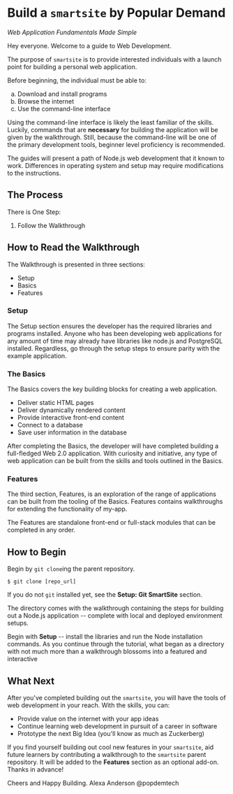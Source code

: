 # Build a `smartsite` by Popular Demand

*Web Application Fundamentals Made Simple*

Hey everyone. Welcome to a guide to Web Development.

The purpose of `smartsite` is to provide interested individuals with
a launch point for building a personal web application.

Before beginning, the individual must be able to:
<ol type="a">
  <li>Download and install programs</li>
  <li>Browse the internet</li>
  <li>Use the command-line interface</li>
</ol>

Using the command-line interface is likely the least familiar of the skills.
Luckily, commands that are **necessary** for building the application
will be given by the walkthrough. Still, because the command-line will be one of the primary development tools, beginner level proficiency is recommended.

The guides will present a path of Node.js web development that it known to work.
Differences in operating system and setup may require modifications to the instructions.

## The Process
There is One Step:
1. Follow the Walkthrough

## How to Read the Walkthrough

The Walkthrough is presented in three sections:
* Setup
* Basics
* Features

### Setup
The Setup section ensures the developer has the required libraries
and programs installed. Anyone who has been developing web applications
for any amount of time may already have libraries like node.js and PostgreSQL installed.
Regardless, go through the setup steps to ensure parity with the example application.

### The Basics
The Basics covers the key building blocks for creating a web application.
* Deliver static HTML pages
* Deliver dynamically rendered content
* Provide interactive front-end content
* Connect to a database
* Save user information in the database

After completing the Basics, the developer will have completed building a
full-fledged Web 2.0 application. With curiosity and initiative, any type of web
application can be built from the skills and tools outlined in the Basics.

### Features
The third section, Features, is an exploration of the range of applications
can be built from the tooling of the Basics. Features contains walkthroughs
for extending the functionality of my-app.

The Features are standalone front-end or full-stack modules that can be completed
in any order.

## How to Begin
Begin by `git clone`ing the parent repository.
```
$ git clone [repo_url]
```

If you do not `git` installed yet, see the **Setup: Git SmartSite** section.

The directory comes with the walkthrough containing the steps for building
out a Node.js application -- complete with local and deployed environment setups.

Begin with **Setup** -- install the libraries and run the Node installation commands.
As you continue through the tutorial, what began as a directory with not much more than a walkthrough blossoms into a featured and interactive 

## What Next
After you've completed building out the `smartsite`, you will have the tools of web development in your reach. With the skills, you can:
* Provide value on the internet with your app ideas
* Continue learning web development in pursuit of a career in software
* Prototype the next Big Idea (you'll know as much as Zuckerberg)

If you find yourself building out cool new features in your `smartsite`, aid future learners by contributing a walkthrough to the `smartsite` parent repository.
It will be added to the **Features** section as an optional add-on. Thanks in advance!

Cheers and Happy Building.
Alexa Anderson
@popdemtech
